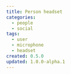 ```yaml
---
title: Person headset
categories:
  - people
  - social
tags:
  - user
  - microphone
  - headset
created: 0.5.0
updated: 1.0.0-alpha.1
---
```


